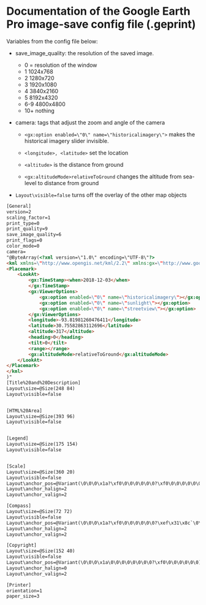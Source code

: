 
# Documentation of the Google Earth Pro image-save config file (.geprint)


Variables from the config file below:
- save_image_quality: the resolution of the saved image. 
  - 0 = resolution of the window
  - 1 1024x768
  - 2 1280x720
  - 3 1920x1080
  - 4 3840x2160
  - 5 8192x4320
  - 6-9 4800x4800
  - 10+ nothing
    
- camera: tags that adjust the zoom and angle of the camera
    - `<gx:option enabled=\"0\" name=\"historicalimagery\">` makes the 
      historical imagery slider invisible.
      
    - `<longitude>, <latitude>` set the location
    - `<altitude>` is the distance from 
      ground
    - `<gx:altitudeMode>relativeToGround` changes the altitude from 
      sea-level to distance from ground
      
- `Layout\visible=false` turns off the overlay of the other map objects

```html
[General]
version=2
scaling_factor=1
print_type=0
print_quality=9
save_image_quality=6
print_flags=0
color_mode=0
camera=
"@ByteArray(<?xml version=\"1.0\" encoding=\"UTF-8\"?>
<kml xmlns=\"http://www.opengis.net/kml/2.2\" xmlns:gx=\"http://www.google.com/kml/ext/2.2\" xmlns:kml=\"http://www.opengis.net/kml/2.2\" xmlns:atom=\"http://www.w3.org/2005/Atom\">
<Placemark>
	<LookAt>
		<gx:TimeStamp><when>2018-12-03</when>
		</gx:TimeStamp>
		<gx:ViewerOptions>
			<gx:option enabled=\"0\" name=\"historicalimagery\"></gx:option>
			<gx:option enabled=\"0\" name=\"sunlight\"></gx:option>
			<gx:option enabled=\"0\" name=\"streetview\"></gx:option>
		</gx:ViewerOptions>
		<longitude>-93.81981260476411</longitude>
		<latitude>30.75582863112696</latitude>
		<altitude>317</altitude>
		<heading>0</heading>
		<tilt>0</tilt>
		<range></range>
		<gx:altitudeMode>relativeToGround</gx:altitudeMode>
	</LookAt>
</Placemark>
</kml>
)"
[Title%20and%20Description]
Layout\size=@Size(248 84)
Layout\visible=false


[HTML%20Area]
Layout\size=@Size(393 96)
Layout\visible=false


[Legend]
Layout\size=@Size(175 154)
Layout\visible=false


[Scale]
Layout\size=@Size(360 20)
Layout\visible=false
Layout\anchor_pos=@Variant(\0\0\0\x1a?\xf0\0\0\0\0\0\0?\xf0\0\0\0\0\0\0)
Layout\anchor_halign=2
Layout\anchor_valign=2

[Compass]
Layout\size=@Size(72 72)
Layout\visible=false
Layout\anchor_pos=@Variant(\0\0\0\x1a?\xf0\0\0\0\0\0\0?\xef\x31\x8c`\0\0\0)
Layout\anchor_halign=2
Layout\anchor_valign=2

[Copyright]
Layout\size=@Size(152 40)
Layout\visible=false
Layout\anchor_pos=@Variant(\0\0\0\x1a\0\0\0\0\0\0\0\0?\xf0\0\0\0\0\0\0)
Layout\anchor_halign=0
Layout\anchor_valign=2

[Printer]
orientation=1
paper_size=3
```